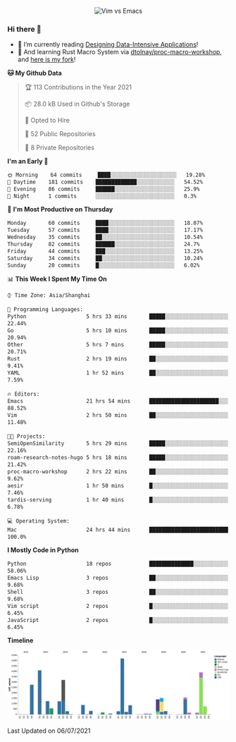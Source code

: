 <p align="center">
    <img src="https://gist.githubusercontent.com/coldnight/e696baffb094e71c96cb302118878eae/raw/40ea5053a6f66cc65f90f437e4173497da225958/banner.gif" alt="Vim vs Emacs" />
</p>

### Hi there 👋

- 📖 I’m currently reading [Designing Data-Intensive Applications](https://www.oreilly.com/library/view/designing-data-intensive-applications/9781491903063/)!
- 🌱 And learning Rust Macro System via [dtolnay/proc-macro-workshop](https://github.com/dtolnay/proc-macro-workshop), and [here is my fork](https://github.com/coldnight/proc-macro-workshop)!

<!--START_SECTION:waka-->
**🐱 My Github Data** 

> 🏆 113 Contributions in the Year 2021
 > 
> 📦 28.0 kB Used in Github's Storage 
 > 
> 💼 Opted to Hire
 > 
> 📜 52 Public Repositories 
 > 
> 🔑 8 Private Repositories  
 > 
**I'm an Early 🐤** 

```text
🌞 Morning    64 commits     ████░░░░░░░░░░░░░░░░░░░░░   19.28% 
🌆 Daytime    181 commits    █████████████░░░░░░░░░░░░   54.52% 
🌃 Evening    86 commits     ██████░░░░░░░░░░░░░░░░░░░   25.9% 
🌙 Night      1 commits      ░░░░░░░░░░░░░░░░░░░░░░░░░   0.3%

```
📅 **I'm Most Productive on Thursday** 

```text
Monday       60 commits     ████░░░░░░░░░░░░░░░░░░░░░   18.07% 
Tuesday      57 commits     ████░░░░░░░░░░░░░░░░░░░░░   17.17% 
Wednesday    35 commits     ██░░░░░░░░░░░░░░░░░░░░░░░   10.54% 
Thursday     82 commits     ██████░░░░░░░░░░░░░░░░░░░   24.7% 
Friday       44 commits     ███░░░░░░░░░░░░░░░░░░░░░░   13.25% 
Saturday     34 commits     ██░░░░░░░░░░░░░░░░░░░░░░░   10.24% 
Sunday       20 commits     █░░░░░░░░░░░░░░░░░░░░░░░░   6.02%

```


📊 **This Week I Spent My Time On** 

```text
⌚︎ Time Zone: Asia/Shanghai

💬 Programming Languages: 
Python                   5 hrs 33 mins       █████░░░░░░░░░░░░░░░░░░░░   22.44% 
Go                       5 hrs 10 mins       █████░░░░░░░░░░░░░░░░░░░░   20.94% 
Other                    5 hrs 7 mins        █████░░░░░░░░░░░░░░░░░░░░   20.71% 
Rust                     2 hrs 19 mins       ██░░░░░░░░░░░░░░░░░░░░░░░   9.41% 
YAML                     1 hr 52 mins        ██░░░░░░░░░░░░░░░░░░░░░░░   7.59%

🔥 Editors: 
Emacs                    21 hrs 54 mins      ██████████████████████░░░   88.52% 
Vim                      2 hrs 50 mins       ██░░░░░░░░░░░░░░░░░░░░░░░   11.48%

🐱‍💻 Projects: 
SemiOpenSimilarity       5 hrs 29 mins       █████░░░░░░░░░░░░░░░░░░░░   22.16% 
roam-research-notes-hugo 5 hrs 18 mins       █████░░░░░░░░░░░░░░░░░░░░   21.42% 
proc-macro-workshop      2 hrs 22 mins       ██░░░░░░░░░░░░░░░░░░░░░░░   9.62% 
aesir                    1 hr 50 mins        █░░░░░░░░░░░░░░░░░░░░░░░░   7.46% 
tardis-serving           1 hr 40 mins        █░░░░░░░░░░░░░░░░░░░░░░░░   6.78%

💻 Operating System: 
Mac                      24 hrs 44 mins      █████████████████████████   100.0%

```

**I Mostly Code in Python** 

```text
Python                   18 repos            ██████████████░░░░░░░░░░░   58.06% 
Emacs Lisp               3 repos             ██░░░░░░░░░░░░░░░░░░░░░░░   9.68% 
Shell                    3 repos             ██░░░░░░░░░░░░░░░░░░░░░░░   9.68% 
Vim script               2 repos             █░░░░░░░░░░░░░░░░░░░░░░░░   6.45% 
JavaScript               2 repos             █░░░░░░░░░░░░░░░░░░░░░░░░   6.45%

```


**Timeline**

![Chart not found](https://raw.githubusercontent.com/coldnight/coldnight/master/charts/bar_graph.png) 


 Last Updated on 06/07/2021
<!--END_SECTION:waka-->
